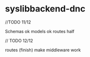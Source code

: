 # syslibbackend-dnc

//TODO 11/12

Schemas ok
models ok
routes half

// TODO 12/12

routes (finish)
make middleware work

